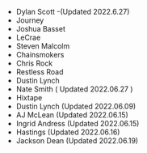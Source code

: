 - Dylan Scott -(Updated 2022.6.27)
- Journey
- Joshua Basset
- LeCrae
- Steven Malcolm
- Chainsmokers
- Chris Rock
- Restless Road
- Dustin Lynch
- Nate Smith ( Updated 2022.06.27 )
- Hixtape
- Dustin Lynch (Updated 2022.06.09)
- AJ McLean (Updated 2022.06.15)
- Ingrid Andress (Updated 2022.06.15)
- Hastings (Updated 2022.06.16)
- Jackson Dean (Updated 2022.06.19)
